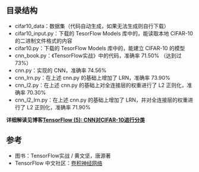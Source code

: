## 目录结构
- cifar10_data：数据集（代码自动生成，如果无法生成则自行下载）
- cifar10_input.py：下载的 TesorFlow Models 库中的，能读取本地 CIFAR-10 的二进制文件格式的内容
- cifar10.py：下载的 TesorFlow Models 库中的，能建立 CIFAR-10 的模型
- cnn_book.py：《TensorFlow实战》中的代码，准确率 71.50% （达到过73%）
- cnn.py：实现的 CNN，准确率 74.56%
- cnn_lrn.py：在上述 cnn.py 的基础上增加了 LRN，准确率 73.90%
- cnn_l2.py：在上述 cnn.py 的基础上对全连接层的权重进行了 L2 正则化，准确率 70.30%
- cnn_l2_lrn.py：在上述 cnn.py 的基础上增加了 LRN，并对全连接层的权重进行了 L2 正则化，准确率 71.90%


**详细解读见博客[TensorFlow (5): CNN对CIFAR-10进行分类](http://ywtail.github.io/2017/06/06/TensorFlow-5-CNN%E5%AF%B9CIFAR-10%E8%BF%9B%E8%A1%8C%E5%88%86%E7%B1%BB/)**

## 参考
- 图书：TensorFlow实战 / 黄文坚，唐源著
- TensorFlow 中文社区：[卷积神经网络](http://www.tensorfly.cn/tfdoc/tutorials/deep_cnn.html)